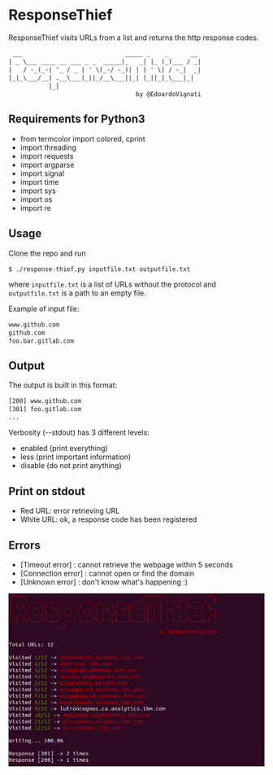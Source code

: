 # ResponseThief
ResponseThief visits URLs from a list and returns the http response codes. 

     ___                            _____ _    _      __ 
    | _ \___ ____ __ ___ _ _  _____|_   _| |_ (_)___ / _|
    |   / -_(_-| '_ / _ | ' \(_-/ -_)| | | ' \| / -_|  _|
    |_|_\___/__| .__\___|_||_/__\___||_| |_||_|_\___|_|  
               |_|                                       	                               
                                       by @EdoardoVignati 

## Requirements for Python3
- from termcolor import colored, cprint
- import threading
- import requests
- import argparse
- import signal
- import time
- import sys
- import os
- import re

## Usage
Clone the repo and run 

```
$ ./response-thief.py inputfile.txt outputfile.txt
```

where ```inputfile.txt``` is a list of URLs without the protocol and ```outputfile.txt``` is a path to an empty file.

Example of input file:
```
www.github.com
github.com
foo.bar.gitlab.com
```


## Output
The output is built in this format:
```
[200] www.github.com
[301] foo.gitlab.com
...
```
Verbosity (--stdout) has 3 different levels:
- enabled (print everything)
- less (print important information)
- disable (do not print anything)

## Print on stdout
- Red URL: error retrieving URL
- White URL: ok, a response code has been registered 

## Errors
- [Timeout error] : cannot retrieve the webpage within 5 seconds
- [Connection error] : cannot open or find the domain
- [Unknown error] : don't know what's happening :)


![Demo](https://raw.githubusercontent.com/EdoardoVignati/ResponseThief/master/responsethief.png)
 
